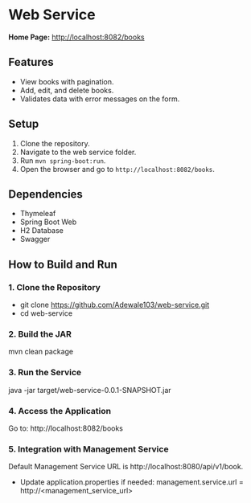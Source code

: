 # Web Service

**Home Page:** [http://localhost:8082/books](http://localhost:8082/books)

## Features
- View books with pagination.
- Add, edit, and delete books.
- Validates data with error messages on the form.

## Setup
1. Clone the repository.
2. Navigate to the web service folder.
3. Run `mvn spring-boot:run`.
4. Open the browser and go to `http://localhost:8082/books`.

## Dependencies
- Thymeleaf
- Spring Boot Web
- H2 Database
- Swagger

## How to Build and Run

### 1. Clone the Repository
- git clone https://github.com/Adewale103/web-service.git
- cd web-service

### 2.  Build the JAR
mvn clean package

### 3.  Run the Service
java -jar target/web-service-0.0.1-SNAPSHOT.jar

### 4.  Access the Application
Go to:
http://localhost:8082/books

### 5.  Integration with Management Service

Default Management Service URL is http://localhost:8080/api/v1/book. 
- Update application.properties if needed:
management.service.url = http://<management_service_url>
